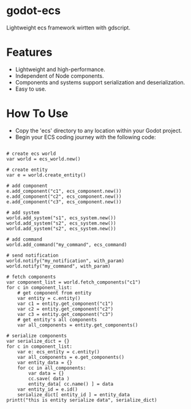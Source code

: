 # godot-ecs
Lightweight ecs framework wirtten with gdscript.

# Features

- Lightweight and high-performance.
- Independent of Node components.
- Components and systems support serialization and deserialization.
- Easy to use.

# How To Use

- Copy the 'ecs' directory to any location within your Godot project.
- Begin your ECS coding journey with the following code:

```

# create ecs world
var world = ecs_world.new()

# create entity
var e = world.create_entity()

# add component
e.add_component("c1", ecs_component.new())
e.add_component("c2", ecs_component.new())
e.add_component("c3", ecs_component.new())

# add system
world.add_system("s1", ecs_system.new())
world.add_system("s2", ecs_system.new())
world.add_system("s2", ecs_system.new())

# add command
world.add_command("my_command", ecs_command)

# send notification
world.notify("my_notification", with_param)
world.notify("my_command", with_param)

# fetch components
var component_list = world.fetch_components("c1")
for c in component_list:
	# get component from entity
	var entity = c.entity()
	var c1 = entity.get_component("c1")
	var c2 = entity.get_component("c2")
	var c3 = entity.get_component("c3")
	# get entity's all components
	var all_components = entity.get_components()
	
# serialize components
var serialize_dict = {}
for c in component_list:
	var e: ecs_entity = c.entity()
	var all_components = e.get_components()
	var entity_data = {}
	for cc in all_components:
		var data = {}
		cc.save( data )
		entity_data[ cc.name() ] = data
	var entity_id = e.id()
	serialize_dict[ entity_id ] = entity_data
printt("this is entity serialize data", serialize_dict)

```
